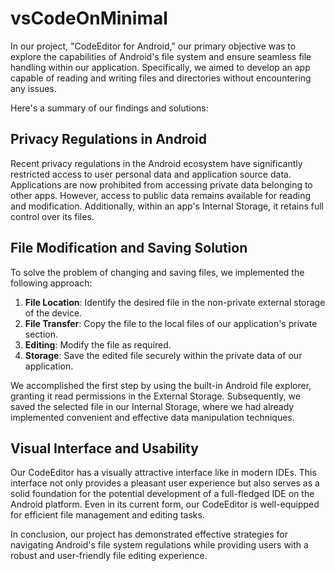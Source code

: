 # vsCodeOnMinimal

In our project, "CodeEditor for Android," our primary objective was to explore the capabilities of Android's file system and ensure seamless file handling within our application. Specifically, we aimed to develop an app capable of reading and writing files and directories without encountering any issues.

Here's a summary of our findings and solutions:

## Privacy Regulations in Android

Recent privacy regulations in the Android ecosystem have significantly restricted access to user personal data and application source data. Applications are now prohibited from accessing private data belonging to other apps. However, access to public data remains available for reading and modification. Additionally, within an app's Internal Storage, it retains full control over its files.

## File Modification and Saving Solution

To solve the problem of changing and saving files, we implemented the following approach:

1. **File Location**: Identify the desired file in the non-private external storage of the device.
2. **File Transfer**: Copy the file to the local files of our application's private section.
3. **Editing**: Modify the file as required.
4. **Storage**: Save the edited file securely within the private data of our application.

We accomplished the first step by using the built-in Android file explorer, granting it read permissions in the External Storage. Subsequently, we saved the selected file in our Internal Storage, where we had already implemented convenient and effective data manipulation techniques.

## Visual Interface and Usability

Our CodeEditor has a visually attractive interface like in modern IDEs. This interface not only provides a pleasant user experience but also serves as a solid foundation for the potential development of a full-fledged IDE on the Android platform. Even in its current form, our CodeEditor is well-equipped for efficient file management and editing tasks.

In conclusion, our project has demonstrated effective strategies for navigating Android's file system regulations while providing users with a robust and user-friendly file editing experience.
